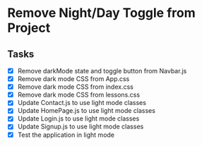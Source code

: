 # Remove Night/Day Toggle from Project

## Tasks
- [x] Remove darkMode state and toggle button from Navbar.js
- [x] Remove dark mode CSS from App.css
- [x] Remove dark mode CSS from index.css
- [x] Remove dark mode CSS from lessons.css
- [x] Update Contact.js to use light mode classes
- [x] Update HomePage.js to use light mode classes
- [x] Update Login.js to use light mode classes
- [x] Update Signup.js to use light mode classes
- [x] Test the application in light mode
